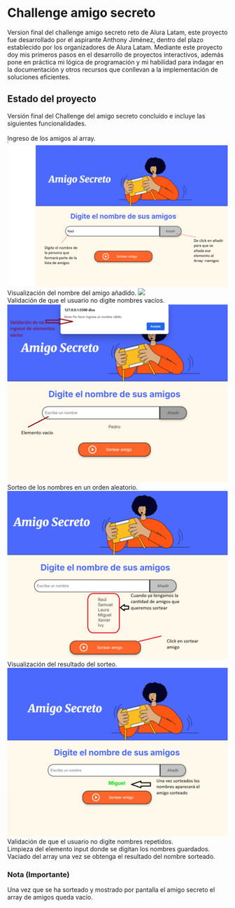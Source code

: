 # Challenge amigo secreto
Version final del challenge amigo secreto reto de Alura Latam, este proyecto fue desarrollado por el aspirante Anthony Jiménez, dentro del plazo establecido por los organizadores de Alura Latam. Mediante este proyecto doy mis primeros pasos en el desarrollo de proyectos interactivos, además pone en práctica mi lógica de programación y mi habilidad para indagar en la documentación y otros recursos que conllevan a la implementación de soluciones eficientes.
<h2>Estado del proyecto</h2>
<p>
    Versión final del Challenge del amigo secreto concluido e incluye las siguientes funcionalidades.<br>
    <br>Ingreso de los amigos al array.
    <img src = "assets/insertar-amigo.png">
    <br>Visualización del nombre del amigo añadido.
    <img src = "assets/amigo-añadido.png">
    <br>Validación de que el usuario no digite nombres vacíos.
    <img src = "assets/validacion_elementos_vacios.png">
    <br>Sorteo de los nombres en un orden aleatorio.
    <img src = "assets/explicacion-sortear-amigo.png">
    <br>Visualización del resultado del sorteo.
    <img src = "assets/resultado-amigo-sorteado.png">
    <br>
    Validación de que el usuario no digite nombres repetidos.<br>
    Limpieza del elemento input donde se digitan los nombres guardados.<br>
    Vaciado del array una vez se obtenga el resultado del nombre sorteado.<br>

</p>
 <h3>Nota (Importante)</h3>
    Una vez que se ha sorteado y mostrado por pantalla el amigo secreto el array de amigos queda vacío.